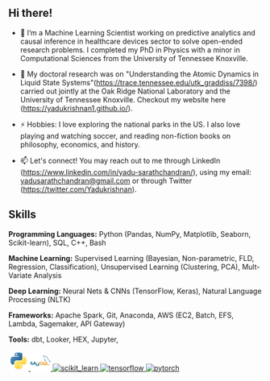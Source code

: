 ## Hi there!

- 🔭 I’m a Machine Learning Scientist working on predictive analytics and causal inference in healthcare devices sector to solve open-ended research problems. I completed my PhD in Physics with a minor in Computational Sciences from the University of Tennessee Knoxville. 

- 🌱 My doctoral research was on "Understanding the Atomic Dynamics in Liquid State Systems"(https://trace.tennessee.edu/utk_graddiss/7398/) carried out jointly at the Oak Ridge National Laboratory and the University of Tennessee Knoxville. Checkout my website here (https://yadukrishnan1.github.io/).

- ⚡ Hobbies: I love exploring the national parks in the US. I also love playing and watching soccer, and reading non-fiction books on philosophy, economics, and history. 


- 📫 Let's connect! You may reach out to me through LinkedIn (https://www.linkedin.com/in/yadu-sarathchandran/), using my email: yadusarathchandran@gmail.com or through Twitter (https://twitter.com/Yadukrishnan).

## Skills

**Programming Languages:** Python (Pandas, NumPy, Matplotlib, Seaborn, Scikit-learn), SQL, C++, Bash

**Machine Learning:** Supervised Learning (Bayesian, Non-parametric, FLD, Regression, Classification), Unsupervised Learning (Clustering, PCA), Mult-Variate Analysis

**Deep Learning:** Neural Nets & CNNs (TensorFlow, Keras), Natural Language Processing (NLTK)

**Frameworks:** Apache Spark, Git, Anaconda, AWS (EC2, Batch, EFS, Lambda, Sagemaker, API Gateway)

**Tools:** dbt, Looker, HEX, Jupyter, 

</a> <a href="https://www.python.org" target="_blank"> <img src="https://raw.githubusercontent.com/devicons/devicon/master/icons/python/python-original.svg" alt="python" width="40" height="40"/> 
</a> <a href="https://www.mysql.com/" target="_blank"> <img src="https://raw.githubusercontent.com/devicons/devicon/master/icons/mysql/mysql-original-wordmark.svg" alt="mysql" width="40" height="40"/> 
</a> <a href="https://scikit-learn.org/" target="_blank"> <img src="https://upload.wikimedia.org/wikipedia/commons/0/05/Scikit_learn_logo_small.svg" alt="scikit_learn" width="40" height="40"/> 
</a> <a href="https://www.tensorflow.org" target="_blank"> <img src="https://www.vectorlogo.zone/logos/tensorflow/tensorflow-icon.svg" alt="tensorflow" width="40" height="40"/>
</a> <a href="https://pytorch.org/" target="_blank"> <img src="https://www.vectorlogo.zone/logos/pytorch/pytorch-icon.svg" alt="pytorch" width="40" height="40"/> 

</a> 
</p>

